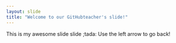 ```yaml
---
layout: slide
title: "Welcome to our GitHubteacher's slide!"
---
```

This is my awesome slide slide ;tada:
Use the left arrow to go back!
